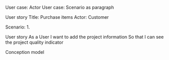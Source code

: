User case: Actor
User case: Scenario as paragraph

User story
Title: Purchase items
Actor: Customer

Scenario:
1.


User story
As a User
I want to add the project information
So that I can see the project quality indicator

Conception model
